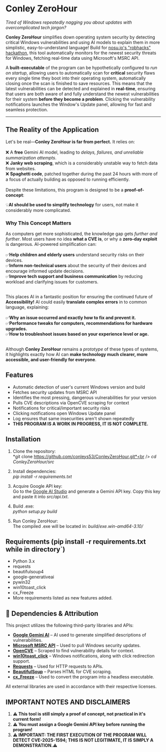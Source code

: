# Conley ZeroHour
*Tired of Windows repeatedly nagging you about updates with overcomplicated tech jargon?*<br />

**Conley ZeroHour** simplifies down operating system security by detecting critical Windows vulnerabilities and using AI models to explain them in more simplistic, easy-to-understand language! Build for [nosu.io's "robhacks" hackathon](https://www.nosu.io/hackathons/robhacks), this tool automatically monitors for the newest security threats for Windows, fetching real-time data using Microsoft's MSRC API.

A **built-executable** of the program can be hypothetically configured to *run on startup*, allowing users to automatically scan for **critical** security flaws every single time they boot into their operating system, automatically closing once the scan is finished to save resources. This means that the latest vulnerabilities can be detected and explained in **real-time**, ensuring that users are both aware of and fully understand the newest vulnerabilities for their system **before they become a problem**. Clicking the vulnerability notifications launches the Window's Update panel, allowing for fast and seamless protection.

---

## The Reality of the Application
Let's be real—**Conley ZeroHour is far from perfect.** It relies on:<br />
<br />
❌ A **free** Gemini AI model, leading to *delays, failures, and unreliable summarization attempts*.<br />
❌ **Janky web scraping**, which is a considerably unstable way to fetch data from websites.<br />
❌ **Spaghetti code**, patched together during the past 24 hours with more of a focus of actually building as opposed to running efficiently.<br />
<br />
Despite these limitations, this program is designed to be a **proof-of-concept**: <br />

💡**AI should be used to simplify technology** for users, not make it considerably more complicated.

### Why This Concept Matters
As computers get more sophisticated, the knowledge gap gets *further and further*. Most users have no idea **what a CVE is**, or why a **zero-day exploit** is dangerous. AI-powered simplification can:<br />
<br />
✅**Help children and elderly users** understand security risks on their devices.<br />
✅**Inform non-technical users** about the security of their devices and encourage informed update decisions.<br />
✅**Improve tech support and business communication** by reducing workload and clarifying issues for customers.<br />
<br />

This places AI in a fantastic position for ensuring the continued future of **Accessibility!**
AI could easily **translate complex errors** in to common language, explaining:<br />
<br />
✅**Why an issue occurred and exactly how to fix and prevent it.**<br />
✅**Performance tweaks for computers, recommendations for hardware upgrades.**<br />
✅**How to troubleshoot issues based on your experience level or age.**<br />
<br />

Although **Conley ZeroHour** remains a *prototype* of these types of systems, it highlights exactly how AI can **make technology much clearer, more accessible, and user-friendly for everyone**.


## Features
- Automatic detection of user's current Windows version and build
- Fetches security updates from MSRC API
- Identifies the most pressing, dangerous vulnerabilities for your version
- Pulls CVE descriptions via OpenCVE scraping for context
- Notifications for critical/important security risks
- Clicking notifications open Windows Update panel
- Log ensures that same insecurities aren't shown repeatedly
- **THIS PROGRAM IS A WORK IN PROGRESS, IT IS NOT COMPLETE.**

## Installation
1. Clone the repository:<br />
*git clone https://github.com/conleys53/ConleyZeroHour.git*<br />
*cd ConleyZeroHour/src*

2. Install dependencies:<br />
*pip install -r requirements.txt*

3. Acquire Google API key:<br />
Go to the [Google AI Studio](https://aistudio.google.com/welcome) and generate a Gemini API key. Copy this key and paste it into *src/api.txt*.

4. Build .exe:<br />
*python setup.py build*

5. Run Conley ZeroHour:<br />
The compiled .exe will be located in: *build/exe.win-amd64-3.10/*


## Requirements (pip install -r requirements.txt while in directory`)
- Python 3.x
- requests
- beautifulsoup4
- google-generativeai
- pywin32
- win10toast_click
- cx_Freeze
- More requirements listed as new features added.

## 📌 Dependencies & Attribution

This project utilizes the following third-party libraries and APIs:

- **[Google Gemini AI](https://ai.google.dev/)** – AI used to generate simplified descriptions of vulnerabilities.
- **[Microsoft MSRC API](https://github.com/microsoft/MSRC-Microsoft-Security-Updates-API)** – Used to pull Windows security updates.
- **[OpenCVE](https://www.opencve.io/)** – Scraped to find vulnerability details for context.
- **[win10toast_click](https://pypi.org/project/win10toast-click/)** – Windows notifications, along with click redirection support.
- **[Requests](https://docs.python-requests.org/en/latest/)** – Used for HTTP requests to APIs.
- **[BeautifulSoup](https://www.crummy.com/software/BeautifulSoup/)** – Parses HTML for CVE scraping.
- **[cx_Freeze](https://pypi.org/project/cx-Freeze/)** – Used to convert the program into a headless executable.

All external libraries are used in accordance with their respective licenses.

## IMPORTANT NOTES AND DISCLAIMERS
1. **⚠️ This tool is still simply a proof of concept, not practical in it's current form!**
2. **⚠️ You must assign a Google Gemini API key before running the program!**
3. **⚠️ IMPORTANT: THE FIRST EXECUTION OF THE PROGRAM WILL DETECT CVE-2025-1594; THIS IS NOT LEGITIMATE, IT IS SIMPLY A DEMONSTRATION.⚠️**

